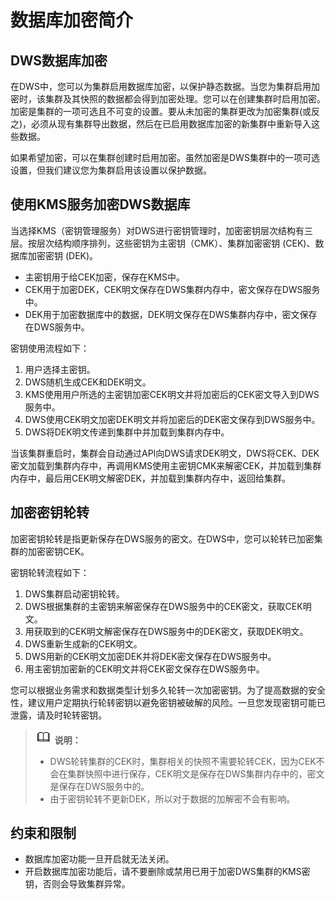 # 数据库加密简介<a name="dws_01_0115"></a>

## DWS数据库加密<a name="section6440145262618"></a>

在DWS中，您可以为集群启用数据库加密，以保护静态数据。当您为集群启用加密时，该集群及其快照的数据都会得到加密处理。您可以在创建集群时启用加密。加密是集群的一项可选且不可变的设置。要从未加密的集群更改为加密集群\(或反之\)，必须从现有集群导出数据，然后在已启用数据库加密的新集群中重新导入这些数据。

如果希望加密，可以在集群创建时启用加密。虽然加密是DWS集群中的一项可选设置，但我们建议您为集群启用该设置以保护数据。

## 使用KMS服务加密DWS数据库<a name="section18974175462716"></a>

当选择KMS（密钥管理服务）对DWS进行密钥管理时，加密密钥层次结构有三层。按层次结构顺序排列，这些密钥为主密钥（CMK）、集群加密密钥 \(CEK\)、数据库加密密钥 \(DEK\)。

-   主密钥用于给CEK加密，保存在KMS中。
-   CEK用于加密DEK，CEK明文保存在DWS集群内存中，密文保存在DWS服务中。
-   DEK用于加密数据库中的数据，DEK明文保存在DWS集群内存中，密文保存在DWS服务中。

密钥使用流程如下：

1.  用户选择主密钥。
2.  DWS随机生成CEK和DEK明文。
3.  KMS使用用户所选的主密钥加密CEK明文并将加密后的CEK密文导入到DWS服务中。
4.  DWS使用CEK明文加密DEK明文并将加密后的DEK密文保存到DWS服务中。
5.  DWS将DEK明文传递到集群中并加载到集群内存中。

当该集群重启时，集群会自动通过API向DWS请求DEK明文，DWS将CEK、DEK密文加载到集群内存中，再调用KMS使用主密钥CMK来解密CEK，并加载到集群内存中，最后用CEK明文解密DEK，并加载到集群内存中，返回给集群。

## 加密密钥轮转<a name="section124571220182719"></a>

加密密钥轮转是指更新保存在DWS服务的密文。在DWS中，您可以轮转已加密集群的加密密钥CEK。

密钥轮转流程如下：

1.  DWS集群启动密钥轮转。
2.  DWS根据集群的主密钥来解密保存在DWS服务中的CEK密文，获取CEK明文。
3.  用获取到的CEK明文解密保存在DWS服务中的DEK密文，获取DEK明文。
4.  DWS重新生成新的CEK明文。
5.  DWS用新的CEK明文加密DEK并将DEK密文保存在DWS服务中。
6.  用主密钥加密新的CEK明文并将CEK密文保存在DWS服务中。

您可以根据业务需求和数据类型计划多久轮转一次加密密钥。为了提高数据的安全性，建议用户定期执行轮转密钥以避免密钥被破解的风险。一旦您发现密钥可能已泄露，请及时轮转密钥。

>![](public_sys-resources/icon-note.gif) **说明：**   
>-   DWS轮转集群的CEK时，集群相关的快照不需要轮转CEK，因为CEK不会在集群快照中进行保存，CEK明文是保存在DWS集群内存中的，密文是保存在DWS服务中的。  
>-   由于密钥轮转不更新DEK，所以对于数据的加解密不会有影响。  

## 约束和限制<a name="section1741934101915"></a>

-   数据库加密功能一旦开启就无法关闭。
-   开启数据库加密功能后，请不要删除或禁用已用于加密DWS集群的KMS密钥，否则会导致集群异常。

